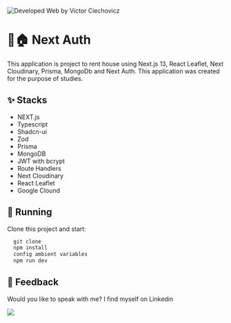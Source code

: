![Developed Web by Victor Ciechovicz](https://github.com/VictorCiechovicz/next-auth-prisma/assets/106246945/388ee6cf-a445-44e6-9b1b-52037a2e2cea)

# ****📍🏠 Next Auth****


This application is project to rent house using Next.js 13, React Leaflet, Next Cloudinary, Prisma, MongoDb and Next Auth. This application was created for the purpose of studies.
 
## ****✨ Stacks****

- NEXT.js
- Typescript
- Shadcn-ui
- Zod
- Prisma
- MongoDB
- JWT with bcrypt
- Route Handlers
- Next Cloudinary
- React Leaflet
- Google Clound


## 🔧 ****Running****

Clone this project and start:

```js
  git clone
  npm install
  config ambient variables
  npm run dev
```


## ****📄 Feedback****

Would you like to speak with me? I find myself on Linkedin <br>

  <a href="https://www.linkedin.com/in/victor-avila-ciechovicz-55a172106/" target="_blank"><img src="https://img.shields.io/badge/linkedin-%230077B5.svg?style=for-the-badge&logo=linkedin&logoColor=white" target="_blank"></a> 
